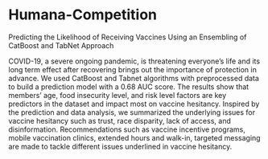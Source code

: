 # Humana-Competition
Predicting the Likelihood of Receiving Vaccines Using an Ensembling of CatBoost and TabNet Approach

COVID-19, a severe ongoing pandemic, is threatening everyone’s life and its long term effect after recovering brings out the importance of protection in advance. We used CatBoost and Tabnet algorithms with preprocessed data to build a prediction model with a 0.68 AUC score. The results show that members’ age, food insecurity level, and risk level factors are key predictors in the dataset and impact most on vaccine hesitancy. Inspired by the prediction and data analysis, we summarized the underlying issues for vaccine hesitancy such as trust, race disparity, lack of access, and disinformation. Recommendations such as vaccine incentive programs, mobile vaccination clinics, extended hours and walk-in, targeted messaging are made to tackle different issues underlined in vaccine hesitancy.
